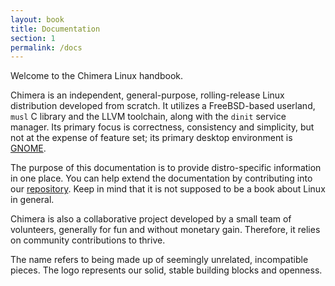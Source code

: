 ```yaml
---
layout: book
title: Documentation
section: 1
permalink: /docs
---
```


Welcome to the Chimera Linux handbook.

Chimera is an independent, general-purpose, rolling-release Linux distribution
developed from scratch. It utilizes a FreeBSD-based userland, `musl` C library
and the LLVM toolchain, along with the `dinit` service manager. Its primary
focus is correctness, consistency and simplicity, but not at the expense of
feature set; its primary desktop environment is [GNOME](https://gnome.org).

The purpose of this documentation is to provide distro-specific information
in one place. You can help extend the documentation by contributing into our
[repository](https://github.com/chimera-linux/chimera-linux.github.io).
Keep in mind that it is not supposed to be a book about Linux in general.

Chimera is also a collaborative project developed by a small team of volunteers,
generally for fun and without monetary gain. Therefore, it relies on community
contributions to thrive.

The name refers to being made up of seemingly unrelated, incompatible pieces.
The logo represents our solid, stable building blocks and openness.
